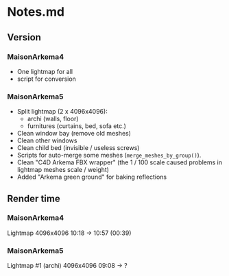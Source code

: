 # Notes.md

## Version

### MaisonArkema4
- One lightmap for all
- script for conversion

### MaisonArkema5
- Split lightmap (2 x 4096x4096): 
  - archi (walls, floor)
  - furnitures (curtains, bed, sofa etc.)
- Clean window bay (remove old meshes)
- Clean other windows
- Clean child bed (invisible / useless screws)
- Scripts for auto-merge some meshes (`merge_meshes_by_group()`).
- Clean "C4D Arkema FBX wrapper" (the 1 / 100 scale caused problems in lightmap meshes scale / weight) 
- Added "Arkema green ground" for baking reflections

## Render time

### MaisonArkema4
Lightmap 4096x4096
10:18 -> 10:57 (00:39)

### MaisonArkema5
Lightmap #1 (archi) 4096x4096
09:08 -> ?

